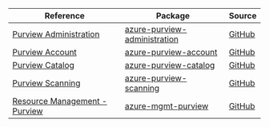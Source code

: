 | Reference | Package | Source |
|---|---|---|
|[Purview Administration](purview-administration-readme.md)|[azure-purview-administration](https://pypi.org/project/azure-purview-administration)|[GitHub](https://github.com/Azure/azure-sdk-for-python/blob/main/sdk/purview/azure-purview-administration)|
|[Purview Account](purview-account-readme.md)|[azure-purview-account](https://pypi.org/project/azure-purview-account)|[GitHub](https://github.com/Azure/azure-sdk-for-python)|
|[Purview Catalog](purview-catalog-readme.md)|[azure-purview-catalog](https://pypi.org/project/azure-purview-catalog)|[GitHub](https://github.com/Azure/azure-sdk-for-python/blob/main/sdk/purview/azure-purview-catalog)|
|[Purview Scanning](purview-scanning-readme.md)|[azure-purview-scanning](https://pypi.org/project/azure-purview-scanning)|[GitHub](https://github.com/Azure/azure-sdk-for-python/blob/main/sdk/purview/azure-purview-scanning)|
|[Resource Management - Purview](mgmt-purview-readme.md)|[azure-mgmt-purview](https://pypi.org/project/azure-mgmt-purview)|[GitHub](https://github.com/Azure/azure-sdk-for-python/blob/main/sdk/purview/azure-mgmt-purview)|
